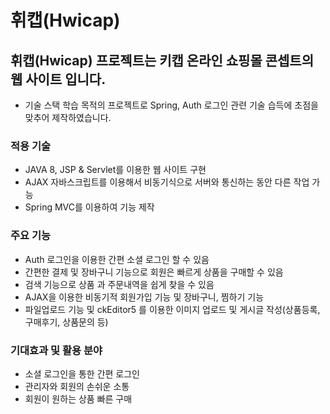 # 휘캡(Hwicap) 
## 휘캡(Hwicap) 프로젝트는 키캡 온라인 쇼핑몰 콘셉트의 웹 사이트 입니다.
- 기술 스택 학습 목적의 프로젝트로 Spring, Auth 로그인 관련 기술 습득에 초점을 맞추어 제작하였습니다.

### 적용 기술
- JAVA 8, JSP & Servlet를 이용한 웹 사이트 구현
- AJAX 자바스크립트를 이용해서 비동기식으로 서버와 통신하는 동안 다른 작업 가능
- Spring MVC를 이용하여 기능 제작

### 주요 기능
- Auth 로그인을 이용한 간편 소셜 로그인 할 수 있음
- 간편한 결제 및 장바구니 기능으로 회원은 빠르게 상품을 구매할 수 있음
- 검색 기능으로 상품 과 주문내역을 쉽게 찾을 수 있음
- AJAX을 이용한 비동기적 회원가입 기능 및 장바구니, 찜하기 기능
- 파일업로드 기능 및 ckEditor5 를 이용한 이미지 업로드 및 게시글 작성(상품등록, 구매후기, 상품문의 등) 

### 기대효과 및 활용 분야
- 소셜 로그인을 통한 간편 로그인
- 관리자와 회원의 손쉬운 소통
- 회원이 원하는 상품 빠른 구매
